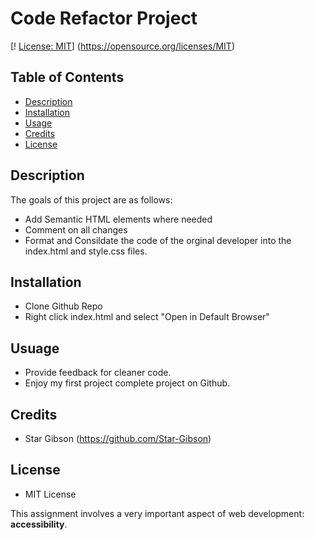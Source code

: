 # Code Refactor Project
[! [License: MIT](https://img.shields.io/badge/License-MIT-blue.svg)] (https://opensource.org/licenses/MIT)

## Table of Contents
* [Description](#description)
* [Installation](#installation)
* [Usage](#usage)
* [Credits](#credits)
* [License](#license)

## Description
The goals of this project are as follows: 
- Add Semantic HTML elements where needed
- Comment on all changes
- Format and Consildate the code of the orginal developer into the index.html and style.css files.

## Installation
- Clone Github Repo
- Right click index.html and select "Open in Default Browser"

## Usuage 
- Provide feedback for cleaner code.
- Enjoy my first project complete project on Github. 

## Credits
- Star Gibson (https://github.com/Star-Gibson)

## License
- MIT License

This assignment involves a very important aspect of web development: **accessibility**. 
